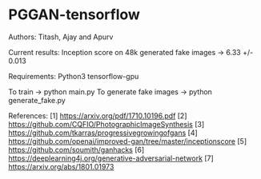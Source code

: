 # PGGAN-tensorflow

Authors: Titash, Ajay and Apurv

Current results: Inception score on 48k generated fake images -> 6.33 +/- 0.013

Requirements:
Python3
tensorflow-gpu


To train -> python main.py
To generate fake images -> python generate_fake.py

References:
[1] https://arxiv.org/pdf/1710.10196.pdf
[2] https://github.com/CQFIO/PhotographicImageSynthesis
[3] https://github.com/tkarras/progressivegrowingofgans
[4] https://github.com/openai/improved-gan/tree/master/inceptionscore
[5] https://github.com/soumith/ganhacks
[6] https://deeplearning4j.org/generative-adversarial-network
[7] https://arxiv.org/abs/1801.01973

